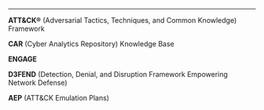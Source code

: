 

---

**ATT&CK®** (Adversarial Tactics, Techniques, and Common Knowledge) Framework  

**CAR** (Cyber Analytics Repository) Knowledge Base  

**ENGAGE**  

**D3FEND** (Detection, Denial, and Disruption Framework Empowering Network Defense)  

**AEP** (ATT&CK Emulation Plans)  
